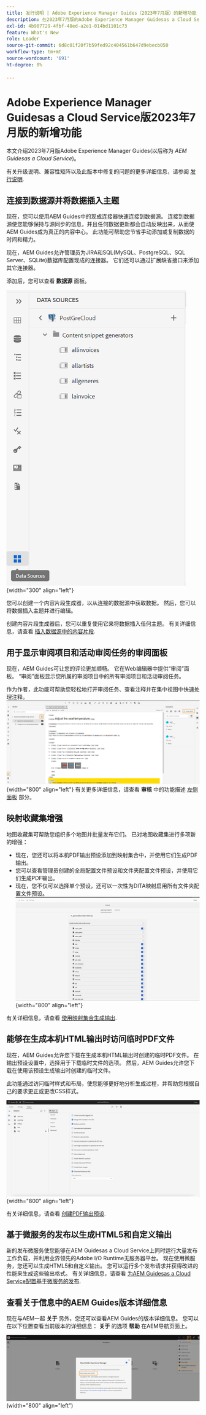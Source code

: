 ```yaml
---
title: 发行说明 | Adobe Experience Manager Guides（2023年7月版）的新增功能
description: 在2023年7月版的Adobe Experience Manager Guidesas a Cloud Service中了解新增功能和增强功能
exl-id: 4b907729-4fbf-48ed-a2e1-014bd1101c73
feature: What's New
role: Leader
source-git-commit: 6d8c01f20f7b59fed92c404561b647d9ebecb050
workflow-type: tm+mt
source-wordcount: '691'
ht-degree: 0%

---
```


# Adobe Experience Manager Guidesas a Cloud Service版2023年7月版的新增功能

本文介绍2023年7月版Adobe Experience Manager Guides(以后称为 *AEM Guidesas a Cloud Service*)。

有关升级说明、兼容性矩阵以及此版本中修复的问题的更多详细信息，请参阅 [发行说明](release-notes-2023-7-0.md).

## 连接到数据源并将数据插入主题

现在，您可以使用AEM Guides中的现成连接器快速连接到数据源。 连接到数据源使您能够保持与源同步的信息，并且任何数据更新都会自动反映出来，从而使AEM Guides成为真正的内容中心。 此功能可帮助您节省手动添加或复制数据的时间和精力。

现在，AEM Guides允许管理员为JIRA和SQL(MySQL、PostgreSQL、SQL Server、SQLite)数据库配置现成的连接器。 它们还可以通过扩展缺省接口来添加其它连接器。

添加后，您可以查看 **数据源** 面板。

![](assets/code-snippet-generator.png){width="300" align="left"}

您可以创建一个内容片段生成器，以从连接的数据源中获取数据。 然后，您可以将数据插入主题并进行编辑。

创建内容片段生成器后，您可以重复使用它来将数据插入任何主题。 有关详细信息，请查看 [插入数据源中的内容片段](../user-guide/web-editor-content-snippet.md).



## 用于显示审阅项目和活动审阅任务的审阅面板

现在，AEM Guides可让您的评论更加顺畅。 它在Web编辑器中提供“审阅”面板。 “审阅”面板显示您所属的审阅项目中的所有审阅项目和活动审阅任务。

作为作者，此功能可帮助您轻松地打开审阅任务、查看注释并在集中视图中快速处理注释。
![](assets/active-review-task-comments.png){width="800" align="left"}
有关更多详细信息，请查看 **审核** 中的功能描述 [左侧面板](../user-guide/web-editor-features.md#id2051EA0M0HS) 部分。


## 映射收藏集增强

地图收藏集可帮助您组织多个地图并批量发布它们。 已对地图收藏集进行多项新的增强：

- 现在，您还可以将本机PDF输出预设添加到映射集合中，并使用它们生成PDF输出。
- 您可以查看管理员创建的全局配置文件预设和文件夹配置文件预设，并使用它们生成PDF输出。
- 现在，您不仅可以选择单个预设，还可以一次性为DITA映射启用所有文件夹配置文件预设。
  ![](assets/edit-map-collection.png){width="800" align="left"}

有关详细信息，请查看 [使用映射集合生成输出](../user-guide/generate-output-use-map-collection-output-generation.md).

## 能够在生成本机HTML输出时访问临时PDF文件

现在，AEM Guides允许您下载在生成本机HTML输出时创建的临时PDF文件。 在输出预设设置中，选择用于下载临时文件的选项。  然后，AEM Guides允许您下载在使用该预设生成输出时创建的临时文件。

此功能通过访问临时样式和布局，使您能够更好地分析生成过程，并帮助您根据自己的要求更正或更改CSS样式。

![](assets/native-pdf-advanced-settings.png){width="800" align="left"}

有关详细信息，请查看 [创建PDF输出预设](../web-editor/native-pdf-web-editor.md#create-output-preset).

## 基于微服务的发布以生成HTML5和自定义输出

新的发布微服务使您能够在AEM Guidesas a Cloud Service上同时运行大量发布工作负载，并利用业界领先的Adobe I/O Runtime无服务器平台。 现在使用微服务，您还可以生成HTML5和自定义输出。
您可以运行多个发布请求并获得改进的性能来生成这些输出格式。
有关详细信息，请查看 [为AEM Guidesas a Cloud Service配置基于微服务的发布](../knowledge-base/publishing/configure-microservices.md).

## 查看关于信息中的AEM Guides版本详细信息

现在与AEM一起 **关于** 另外，您还可以查看AEM Guides的版本详细信息。 您可以在以下位置查看当前版本的详细信息： **关于** 的选项 **帮助** 在AEM导航页面上。

![](assets/about-aem-help.png)(width=&quot;800&quot; align=&quot;left&quot;)
